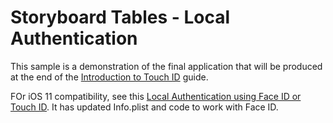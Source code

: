 Storyboard Tables - Local Authentication
====================

This sample is a demonstration of the final application that will be produced at the end of the [Introduction to Touch ID](developer.xamarin.com/guides/ios/platform_features/introduction_to_touchid/) guide.

FOr iOS 11 compatibility, see this [Local Authentication using Face ID or Touch ID](https://github.com/xamarin/ios-samples/tree/master/ios11/FaceIDSample). It has updated Info.plist and code to work with Face ID.
